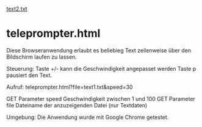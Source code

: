 [text2.txt](https://github.com/softpool/teleprompter/files/8479190/text2.txt)
# teleprompter.html

Diese Browseranwendung erlaubt es beliebieg Text zeilenweise über den Bildschirm laufen zu lassen.

Steuerung:
  Taste +/- kann die Geschwindigkeit angepasset werden
  Taste p pausiert den Text.

Aufruf: 
  teleprompter.html?file=text1.txt&speed=30
  
  GET Parameter speed   Geschwindigkeit zwischen 1 und 100
  GET Parameter file    Dateiname der anzuzeigenden Datei (nur Textdaten)

Umgebung:
  Die Anwendung wurde mit Google Chrome getestet.


